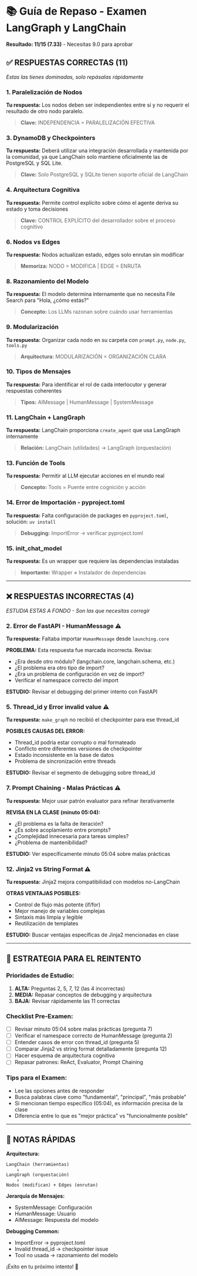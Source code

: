 # 📚 Guía de Repaso - Examen LangGraph y LangChain

**Resultado: 11/15 (7.33)** - Necesitas 9.0 para aprobar

## ✅ RESPUESTAS CORRECTAS (11)
*Estas las tienes dominadas, solo repásalas rápidamente*

### 1. **Paralelización de Nodos**
**Tu respuesta:** Los nodos deben ser independientes entre sí y no requerir el resultado de otro nodo paralelo.
> **Clave:** INDEPENDENCIA = PARALELIZACIÓN EFECTIVA

### 3. **DynamoDB y Checkpointers**
**Tu respuesta:** Deberá utilizar una integración desarrollada y mantenida por la comunidad, ya que LangChain solo mantiene oficialmente las de PostgreSQL y SQL Lite.
> **Clave:** Solo PostgreSQL y SQLite tienen soporte oficial de LangChain

### 4. **Arquitectura Cognitiva**
**Tu respuesta:** Permite control explícito sobre cómo el agente deriva su estado y toma decisiones
> **Clave:** CONTROL EXPLÍCITO del desarrollador sobre el proceso cognitivo

### 6. **Nodos vs Edges**
**Tu respuesta:** Nodos actualizan estado, edges solo enrutan sin modificar
> **Memoriza:** NODO = MODIFICA | EDGE = ENRUTA

### 8. **Razonamiento del Modelo**
**Tu respuesta:** El modelo determina internamente que no necesita File Search para "Hola, ¿cómo estás?"
> **Concepto:** Los LLMs razonan sobre cuándo usar herramientas

### 9. **Modularización**
**Tu respuesta:** Organizar cada nodo en su carpeta con `prompt.py`, `node.py`, `tools.py`
> **Arquitectura:** MODULARIZACIÓN = ORGANIZACIÓN CLARA

### 10. **Tipos de Mensajes**
**Tu respuesta:** Para identificar el rol de cada interlocutor y generar respuestas coherentes
> **Tipos:** AIMessage | HumanMessage | SystemMessage

### 11. **LangChain + LangGraph**
**Tu respuesta:** LangChain proporciona `create_agent` que usa LangGraph internamente
> **Relación:** LangChain (utilidades) → LangGraph (orquestación)

### 13. **Función de Tools**
**Tu respuesta:** Permitir al LLM ejecutar acciones en el mundo real
> **Concepto:** Tools = Puente entre cognición y acción

### 14. **Error de Importación - pyproject.toml**
**Tu respuesta:** Falta configuración de packages en `pyproject.toml`, solución: `uv install`
> **Debugging:** ImportError → verificar pyproject.toml

### 15. **init_chat_model**
**Tu respuesta:** Es un wrapper que requiere las dependencias instaladas
> **Importante:** Wrapper ≠ Instalador de dependencias

---

## ❌ RESPUESTAS INCORRECTAS (4)
*ESTUDIA ESTAS A FONDO - Son las que necesitas corregir*

### 2. **Error de FastAPI - HumanMessage** ⚠️ 
**Tu respuesta:** Faltaba importar `HumanMessage` desde `launching.core`

**PROBLEMA:** Esta respuesta fue marcada incorrecta. Revisa:
- ¿Era desde otro módulo? (langchain.core, langchain.schema, etc.)
- ¿El problema era otro tipo de import?
- ¿Era un problema de configuración en vez de import?
- Verificar el namespace correcto del import

**ESTUDIO:** Revisar el debugging del primer intento con FastAPI

### 5. **Thread_id y Error invalid value** ⚠️
**Tu respuesta:** `make_graph` no recibió el checkpointer para ese thread_id

**POSIBLES CAUSAS DEL ERROR:**
- Thread_id podría estar corrupto o mal formateado
- Conflicto entre diferentes versiones de checkpointer
- Estado inconsistente en la base de datos
- Problema de sincronización entre threads

**ESTUDIO:** Revisar el segmento de debugging sobre thread_id

### 7. **Prompt Chaining - Malas Prácticas** ⚠️
**Tu respuesta:** Mejor usar patrón evaluator para refinar iterativamente

**REVISA EN LA CLASE (minuto 05:04):**
- ¿El problema es la falta de iteración?
- ¿Es sobre acoplamiento entre prompts?
- ¿Complejidad innecesaria para tareas simples?
- ¿Problema de mantenibilidad?

**ESTUDIO:** Ver específicamente minuto 05:04 sobre malas prácticas

### 12. **Jinja2 vs String Format** ⚠️
**Tu respuesta:** Jinja2 mejora compatibilidad con modelos no-LangChain

**OTRAS VENTAJAS POSIBLES:**
- Control de flujo más potente (if/for)
- Mejor manejo de variables complejas
- Sintaxis más limpia y legible
- Reutilización de templates

**ESTUDIO:** Buscar ventajas específicas de Jinja2 mencionadas en clase

---

## 🎯 ESTRATEGIA PARA EL REINTENTO

### Prioridades de Estudio:
1. **ALTA:** Preguntas 2, 5, 7, 12 (las 4 incorrectas)
2. **MEDIA:** Repasar conceptos de debugging y arquitectura
3. **BAJA:** Revisar rápidamente las 11 correctas

### Checklist Pre-Examen:
- [ ] Revisar minuto 05:04 sobre malas prácticas (pregunta 7)
- [ ] Verificar el namespace correcto de HumanMessage (pregunta 2)
- [ ] Entender casos de error con thread_id (pregunta 5)
- [ ] Comparar Jinja2 vs string format detalladamente (pregunta 12)
- [ ] Hacer esquema de arquitectura cognitiva
- [ ] Repasar patrones: ReAct, Evaluator, Prompt Chaining

### Tips para el Examen:
- Lee las opciones antes de responder
- Busca palabras clave como "fundamental", "principal", "más probable"
- Si mencionan tiempo específico (05:04), es información precisa de la clase
- Diferencia entre lo que es "mejor práctica" vs "funcionalmente posible"

---

## 📝 NOTAS RÁPIDAS

**Arquitectura:**
```
LangChain (herramientas) 
    ↓
LangGraph (orquestación)
    ↓
Nodos (modifican) + Edges (enrutan)
```

**Jerarquía de Mensajes:**
- SystemMessage: Configuración
- HumanMessage: Usuario
- AIMessage: Respuesta del modelo

**Debugging Common:**
- ImportError → pyproject.toml
- Invalid thread_id → checkpointer issue
- Tool no usada → razonamiento del modelo

¡Éxito en tu próximo intento! 💪